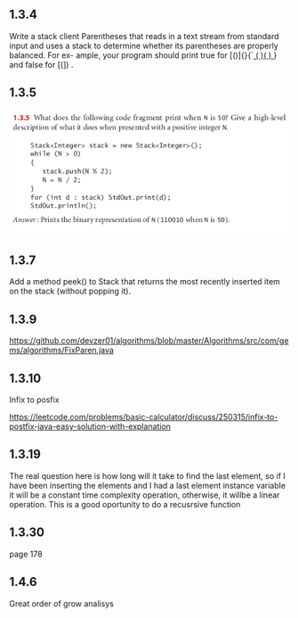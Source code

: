 ## 1.3.4

Write a stack client Parentheses that reads in a text stream from standard input
and uses a stack to determine whether its parentheses are properly balanced. For ex-
ample, your program should print true for [()]{}{`[ ( )( ) ]()} and false for [(]) .

## 1.3.5

![Image](img/1_3_5.png "cd command image")

## 1.3.7

Add a method peek() to Stack that returns the most recently inserted item on
the stack (without popping it).

## 1.3.9

https://github.com/devzer01/algorithms/blob/master/Algorithms/src/com/gems/algorithms/FixParen.java

## 1.3.10

Infix to posfix

https://leetcode.com/problems/basic-calculator/discuss/250315/infix-to-postfix-java-easy-solution-with-explanation

## 1.3.19

The real question here is how long will it take to find the last element, so if I have been inserting the elements and I had a last element instance variable it will be a constant time complexity operation, otherwise, it willbe a linear operation. This is a good oportunity to do a recusrsive function

## 1.3.30

page 178

## 1.4.6 

Great order of grow analisys

